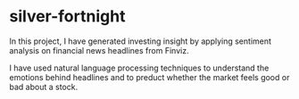 # silver-fortnight

In this project, I have generated investing insight by applying sentiment analysis on financial news headlines from Finviz. 

I have used natural language processing techniques to understand the emotions behind headlines and to preduct whether the market feels good or bad about a stock. 
